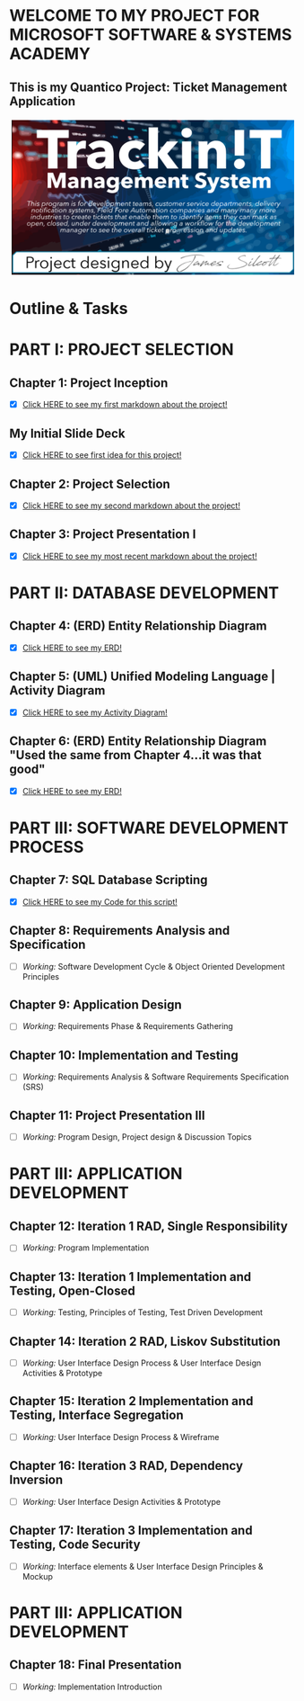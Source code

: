<p align="center">

# WELCOME TO MY PROJECT FOR MICROSOFT SOFTWARE & SYSTEMS ACADEMY

## This is my Quantico Project: Ticket Management Application

<img align="Center" height="275px" width="600px" src="https://raw.githubusercontent.com/Silcott/ISTA_Project/master/myProject/Project_Track!T/Pictures/Cover.svg" alt="html" style="vertical-align:top; margin:4px"> 

# Outline & Tasks

# PART I: PROJECT SELECTION

## Chapter 1: Project Inception
- [x] [Click HERE to see my first markdown about the project!](https://github.com/Silcott/ISTA_Project/blob/master/DELIVERABLES/Markdown_Deliverables/ISTA_Project_Deliverable01.md)

## My Initial Slide Deck
- [x] [Click HERE to see first idea for this project!](https://github.com/Silcott/ISTA_Project/tree/master/DELIVERABLES/ISTA_Project_Slide_Decks/Initial_Slides)

## Chapter 2: Project Selection
- [x] [Click HERE to see my second markdown about the project!](https://github.com/Silcott/ISTA_Project/blob/master/DELIVERABLES/Markdown_Deliverables/ISTA_Project_Deliverable02.md)

## Chapter 3: Project Presentation I
- [x] [Click HERE to see my most recent markdown about the project!](https://github.com/Silcott/ISTA_Project/blob/master/DELIVERABLES/Markdown_Deliverables/ISTA_Project_Deliverable03.md)

# PART II: DATABASE DEVELOPMENT

## Chapter 4: (ERD) Entity Relationship Diagram
- [x] [Click HERE to see my ERD!](https://github.com/Silcott/ISTA_Project/blob/master/DELIVERABLES/Entity_Relationship_Diagram/ISTA_Project_ERD-Silcott-30JUL2020.pdf)

## Chapter 5: (UML) Unified Modeling Language | Activity Diagram
- [x] [Click HERE to see my Activity Diagram!](https://github.com/Silcott/ISTA_Project/blob/master/DELIVERABLES/Activity_Diagram_UML/ISTA_Project_Activity_Diagram-Silcott-30JUL2020.pdf)

## Chapter 6: (ERD) Entity Relationship Diagram "Used the same from Chapter 4...it was that good"
- [x] [Click HERE to see my ERD!](https://github.com/Silcott/ISTA_Project/blob/master/DELIVERABLES/Entity_Relationship_Diagram/ISTA_Project_ERD-Silcott-30JUL2020.pdf)

# PART III: SOFTWARE DEVELOPMENT PROCESS

## Chapter 7: SQL Database Scripting
- [x] [Click HERE to see my Code for this script!](https://github.com/Silcott/ISTA_Project/blob/master/myProject/Project_Track!T/TrackIt/Track!TManagement%20System%20(working)/DAL/userDAL.cs)

## Chapter 8: Requirements Analysis and Specification
- [ ] *Working:* Software Development Cycle & Object Oriented Development Principles

## Chapter 9: Application Design
- [ ] *Working:* Requirements Phase & Requirements Gathering

## Chapter 10: Implementation and Testing
- [ ] *Working:* Requirements Analysis & Software Requirements Specification (SRS)

## Chapter 11: Project Presentation III
- [ ] *Working:* Program Design, Project design & Discussion Topics

# PART III: APPLICATION DEVELOPMENT

## Chapter 12: Iteration 1 RAD, Single Responsibility
- [ ] *Working:* Program Implementation

## Chapter 13: Iteration 1 Implementation and Testing, Open-Closed
- [ ] *Working:* Testing, Principles of Testing, Test Driven Development

## Chapter 14: Iteration 2 RAD, Liskov Substitution
- [ ] *Working:* User Interface Design Process & User Interface Design Activities & Prototype

## Chapter 15: Iteration 2 Implementation and Testing, Interface Segregation
- [ ] *Working:* User Interface Design Process & Wireframe


## Chapter 16: Iteration 3 RAD, Dependency Inversion
- [ ] *Working:* User Interface Design Activities & Prototype


## Chapter 17: Iteration 3 Implementation and Testing, Code Security
- [ ] *Working:* Interface elements & User Interface Design Principles & Mockup

# PART III: APPLICATION DEVELOPMENT

## Chapter 18: Final Presentation
- [ ] *Working:* Implementation Introduction

</p>

